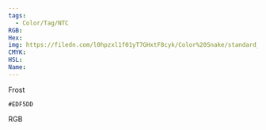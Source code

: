```yaml
---
tags:
  - Color/Tag/NTC
RGB:
Hex:
img: https://filedn.com/l0hpzxl1f01yT7GHxtF8cyk/Color%20Snake/standard_csv_to_svg/EDF5DD.svg
CMYK:
HSL:
Name:
---
```

Frost
```palette
#EDF5DD
```
RGB
